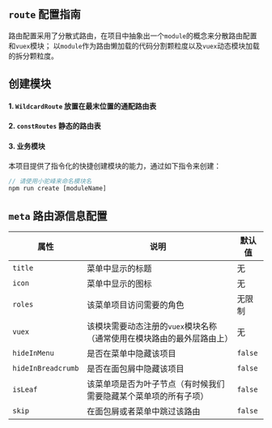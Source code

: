 ## `route` 配置指南

路由配置采用了分散式路由，在项目中抽象出一个`module`的概念来分散路由配置和`vuex`模块；
以`module`作为路由懒加载的代码分割颗粒度以及`vuex`动态模块加载的拆分颗粒度。

## 创建模块

#### 1. `WildcardRoute` 放置在最末位置的通配路由表

#### 2. `constRoutes` 静态的路由表

#### 3. 业务模块

本项目提供了指令化的快捷创建模块的能力，通过如下指令来创建：

```js
// 请使用小驼峰来命名模块名
npm run create [moduleName]
```

## `meta` 路由源信息配置

| 属性 | 说明 | 默认值 |
| ---- | ---- | ---- |
| `title` | 菜单中显示的标题 | 无 |
| `icon` | 菜单中显示的图标 | 无 |
| `roles` | 该菜单项目访问需要的角色 | 无限制 |
| `vuex` | 该模块需要动态注册的`vuex`模块名称（通常使用在模块路由的最外层路由上） | 无 |
| `hideInMenu` | 是否在菜单中隐藏该项目 | `false` |
| `hideInBreadcrumb` | 是否在面包屑中隐藏该项目 | `false` |
| `isLeaf` | 该菜单项是否为叶子节点（有时候我们需要隐藏某个菜单项的所有子项） | `false` |
| `skip` | 在面包屑或者菜单中跳过该路由 | `false` |
